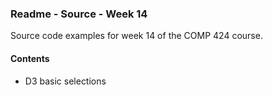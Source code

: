 ### Readme - Source - Week 14

Source code examples for week 14 of the COMP 424 course.

#### Contents
* D3 basic selections
